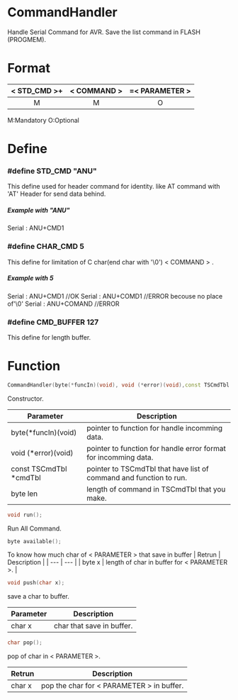 CommandHandler
==============
Handle Serial Command for AVR. Save the list command in FLASH (PROGMEM).

Format
======
| < STD_CMD >+ | < COMMAND > | =< PARAMETER > |
|:--------:|:-------:|:----------:|
|    M     |    M    |      O     |

M:Mandatory
O:Optional

Define 
======
### #define STD_CMD  "ANU"

This define used for header command for identity. like AT command with 'AT' Header for send data behind.

##### Example with "ANU"
Serial : ANU+CMD1

### #define CHAR_CMD		5

This define for limitation of C char(end char with '\0') < COMMAND > . 

##### Example with 5
Serial : ANU+CMD1   //OK
Serial : ANU+COMD1  //ERROR becouse no place of'\0'
Serial : ANU+COMAND //ERROR

### #define CMD_BUFFER		127

This define for length buffer.

Function
========
``` C++
CommandHandler(byte(*funcIn)(void), void (*error)(void),const TSCmdTbl *cmdTbl,byte len);
```
Constructor.

| Parameter | Description |
| --- | --- |
| byte(*funcIn)(void) | pointer to function for handle incomming data. |
| void (*error)(void) | pointer to function for handle error format for incomming data. |
| const TSCmdTbl *cmdTbl | pointer to TSCmdTbl that have list of command and function to run. |
| byte len | length of command in TSCmdTbl that you make. |

``` C++
void run();
```

Run All Command.

``` C++
byte available();
```
To know how  much char of < PARAMETER > that save in buffer
| Retrun | Description |
| --- | --- |
| byte x | length of char in buffer for < PARAMETER >. |

``` C++
void push(char x);
```
save a char to buffer.

| Parameter | Description |
| --- | --- |
| char x | char that save in buffer. |

``` C++
char pop();
```
pop of char in < PARAMETER >.

| Retrun | Description |
| --- | --- |
| char x | pop the char for < PARAMETER > in buffer. |
